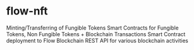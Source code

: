 # flow-nft

Minting/Transferring of Fungible Tokens
Smart Contracts for Fungible Tokens, Non Fungible Tokens + Blockchain Transactions
Smart Contract deployment to Flow Blockchain
REST API for various blockchain activities
